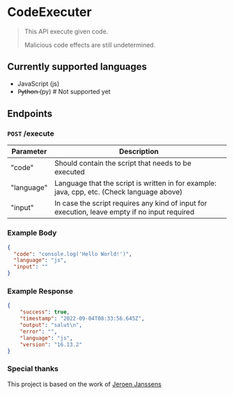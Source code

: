 # CodeExecuter

> This API execute given code.
>
> Malicious code effects are still undetermined.

## Currently supported languages

- JavaScript (js)
- P̶y̶t̶h̶o̶n̶ (py) # Not supported yet

## Endpoints

### `POST` /execute

| Parameter  | Description                                                                                                                   |
| ---------- | ----------------------------------------------------------------------------------------------------------------------------- |
| "code"     | Should contain the script that needs to be executed                                                                           |
| "language" | Language that the script is written in for example: java, cpp, etc. (Check language above) |
| "input"    | In case the script requires any kind of input for execution, leave empty if no input required                                 |

### Example Body

```json
{
  "code": "console.log('Hello World!')",
  "language": "js",
  "input": ""
}
```

### Example Response

```json
{
    "success": true,
    "timestamp": "2022-09-04T08:33:56.645Z",
    "output": "salut\n",
    "error": "",
    "language": "js",
    "version": "16.13.2"
}
```

### Special thanks

This project is based on the work of [Jeroen Janssens](https://github.com/Jaagrav/CodeX-API)
